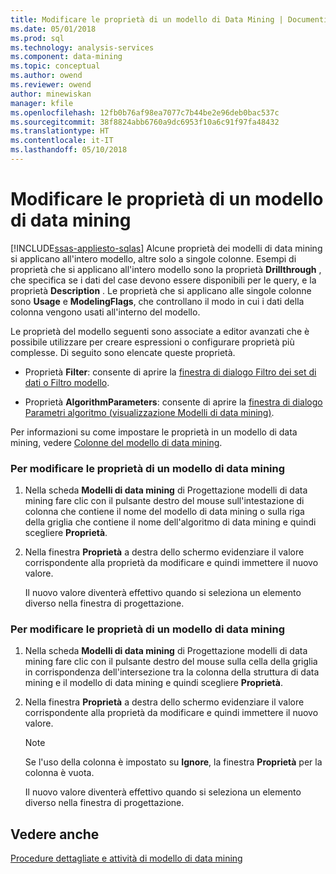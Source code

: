 ```yaml
---
title: Modificare le proprietà di un modello di Data Mining | Documenti Microsoft
ms.date: 05/01/2018
ms.prod: sql
ms.technology: analysis-services
ms.component: data-mining
ms.topic: conceptual
ms.author: owend
ms.reviewer: owend
author: minewiskan
manager: kfile
ms.openlocfilehash: 12fb0b76af98ea7077c7b44be2e96deb0bac537c
ms.sourcegitcommit: 38f8824abb6760a9dc6953f10a6c91f97fa48432
ms.translationtype: HT
ms.contentlocale: it-IT
ms.lasthandoff: 05/10/2018
---
```

# <a name="change-the-properties-of-a-mining-model"></a>Modificare le proprietà di un modello di data mining
[!INCLUDE[ssas-appliesto-sqlas](../../includes/ssas-appliesto-sqlas.md)]
  Alcune proprietà dei modelli di data mining si applicano all'intero modello, altre solo a singole colonne. Esempi di proprietà che si applicano all'intero modello sono la proprietà **Drillthrough** , che specifica se i dati del case devono essere disponibili per le query, e la proprietà **Description** . Le proprietà che si applicano alle singole colonne sono **Usage** e **ModelingFlags**, che controllano il modo in cui i dati della colonna vengono usati all'interno del modello.  
  
 Le proprietà del modello seguenti sono associate a editor avanzati che è possibile utilizzare per creare espressioni o configurare proprietà più complesse. Di seguito sono elencate queste proprietà.  
  
-   Proprietà **Filter**: consente di aprire la [finestra di dialogo Filtro dei set di dati o Filtro modello](http://msdn.microsoft.com/library/a9602174-b7e2-4e16-8ded-dfd8eb9264d7).  
  
-   Proprietà **AlgorithmParameters**: consente di aprire la [finestra di dialogo Parametri algoritmo &#40;visualizzazione Modelli di data mining&#41;](http://msdn.microsoft.com/library/57f9f6f8-8ca4-4a6e-8f18-85f0571b7060).  
  
 Per informazioni su come impostare le proprietà in un modello di data mining, vedere [Colonne del modello di data mining](../../analysis-services/data-mining/mining-model-columns.md).  
  
### <a name="to-change-the-properties-of-a-mining-model"></a>Per modificare le proprietà di un modello di data mining  
  
1.  Nella scheda **Modelli di data mining** di Progettazione modelli di data mining fare clic con il pulsante destro del mouse sull'intestazione di colonna che contiene il nome del modello di data mining o sulla riga della griglia che contiene il nome dell'algoritmo di data mining e quindi scegliere **Proprietà**.  
  
2.  Nella finestra **Proprietà** a destra dello schermo evidenziare il valore corrispondente alla proprietà da modificare e quindi immettere il nuovo valore.  
  
     Il nuovo valore diventerà effettivo quando si seleziona un elemento diverso nella finestra di progettazione.  
  
### <a name="to-change-the-properties-of-a-mining-model-column"></a>Per modificare le proprietà di un modello di data mining  
  
1.  Nella scheda **Modelli di data mining** di Progettazione modelli di data mining fare clic con il pulsante destro del mouse sulla cella della griglia in corrispondenza dell'intersezione tra la colonna della struttura di data mining e il modello di data mining e quindi scegliere **Proprietà**.  
  
2.  Nella finestra **Proprietà** a destra dello schermo evidenziare il valore corrispondente alla proprietà da modificare e quindi immettere il nuovo valore.  
  
    > [!NOTE]  
    >  Se l'uso della colonna è impostato su **Ignore**, la finestra **Proprietà** per la colonna è vuota.  
  
     Il nuovo valore diventerà effettivo quando si seleziona un elemento diverso nella finestra di progettazione.  
  
## <a name="see-also"></a>Vedere anche  
 [Procedure dettagliate e attività di modello di data mining](../../analysis-services/data-mining/mining-model-tasks-and-how-tos.md)  
  
  
